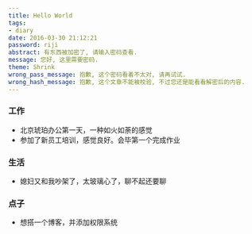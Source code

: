 ```yaml
---
title: Hello World
tags:
- diary
date: 2016-03-30 21:12:21
password: riji
abstract: 有东西被加密了, 请输入密码查看.
message: 您好, 这里需要密码.
theme: Shrink
wrong_pass_message: 抱歉, 这个密码看着不太对, 请再试试.
wrong_hash_message: 抱歉, 这个文章不能被校验, 不过您还是能看看解密后的内容.
---
```


### 工作
* 北京琥珀办公第一天，一种如火如荼的感觉
* 参加了新员工培训，感觉良好。会毕第一个完成作业

### 生活
* 媳妇又和我吵架了，太玻璃心了，聊不起还要聊

### 点子
* 想搭一个博客，并添加权限系统